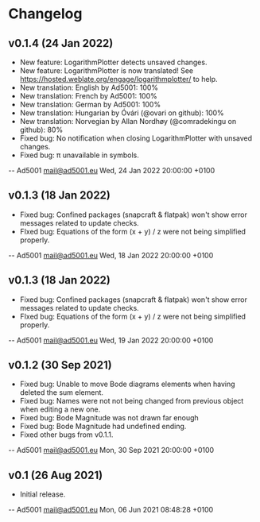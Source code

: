 # Changelog

## v0.1.4 (24 Jan 2022)

  * New feature: LogarithmPlotter detects unsaved changes.
  * New feature: LogarithmPlotter is now translated! See https://hosted.weblate.org/engage/logarithmplotter/ to help.
  * New translation: English by Ad5001: 100%
  * New translation: French by Ad5001: 100%
  * New translation: German by Ad5001: 100%
  * New translation: Hungarian by Óvári (@ovari on github): 100%
  * New translation: Norvegian by Allan Nordhøy (@comradekingu on github): 80%
  * Fixed bug: No notification when closing LogarithmPlotter with unsaved changes.
  * Fixed bug: π unavailable in symbols.

 -- Ad5001 <mail@ad5001.eu>  Wed, 24 Jan 2022 20:00:00 +0100

## v0.1.3 (18 Jan 2022)

  * Fixed bug: Confined packages (snapcraft & flatpak) won't show error messages related to update checks.
  * FIxed bug: Equations of the form (x + y) / z were not being simplified properly.

 -- Ad5001 <mail@ad5001.eu>  Wed, 18 Jan 2022 20:00:00 +0100

## v0.1.3 (18 Jan 2022)

  * Fixed bug: Confined packages (snapcraft & flatpak) won't show error messages related to update checks.
  * FIxed bug: Equations of the form (x + y) / z were not being simplified properly.

 -- Ad5001 <mail@ad5001.eu>  Wed, 19 Jan 2022 20:00:00 +0100
 
## v0.1.2 (30 Sep 2021)

  * Fixed bug: Unable to move Bode diagrams elements when having deleted the sum element.
  * Fixed bug: Names were not not being changed from previous object when editing a new one.
  * Fixed bug: Bode Magnitude was not drawn far enough
  * Fixed bug: Bode Magnitude had undefined ending.
  * Fixed other bugs from v0.1.1.

 -- Ad5001 <mail@ad5001.eu>  Mon, 30 Sep 2021 20:00:00 +0100
 
## v0.1 (26 Aug 2021)
 
  * Initial release.

 -- Ad5001 <mail@ad5001.eu>  Mon, 06 Jun 2021 08:48:28 +0100

